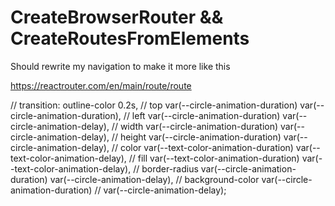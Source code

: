 # CreateBrowserRouter && CreateRoutesFromElements

Should rewrite my navigation to make it more like this

https://reactrouter.com/en/main/route/route


// transition: outline-color 0.2s,
//   top var(--circle-animation-duration) var(--circle-animation-duration),
//   left var(--circle-animation-duration) var(--circle-animation-delay),
//   width var(--circle-animation-duration) var(--circle-animation-delay),
//   height var(--circle-animation-duration) var(--circle-animation-delay),
//   color var(--text-color-animation-duration) var(--text-color-animation-delay),
//   fill var(--text-color-animation-duration) var(--text-color-animation-delay),
//   border-radius var(--circle-animation-duration) var(--circle-animation-delay),
//   background-color var(--circle-animation-duration)
//     var(--circle-animation-delay);